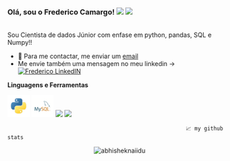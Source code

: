 ### Olá, sou o Frederico Camargo! <img src="https://media.giphy.com/media/hvRJCLFzcasrR4ia7z/giphy.gif" width="25px"> ![](https://visitor-badge.glitch.me/badge?page_id=fredac86.fredac86)

<br />
Sou Cientista de dados Júnior com enfase em python, pandas, SQL e Numpy!! 

 
- 💼 Para me contactar, me enviar um [email](mailto:fred.materiais@gmail.com) 
- Me envie também uma mensagem no meu linkedin -> <a href="https://www.linkedin.com/in/frederico-de-andrade-camargo/">  <img align="end" alt="Frederico LinkedIN" width="22px" src="https://raw.githubusercontent.com/peterthehan/peterthehan/master/assets/linkedin.svg" />
</a>


**Linguagens e Ferramentas**  

<code><img height="50" src="https://raw.githubusercontent.com/github/explore/80688e429a7d4ef2fca1e82350fe8e3517d3494d/topics/python/python.png"></code>
<code><img height="50" src="https://raw.githubusercontent.com/github/explore/80688e429a7d4ef2fca1e82350fe8e3517d3494d/topics/mysql/mysql.png"></code>
<code><img height="50" src="https://cdn.jsdelivr.net/gh/devicons/devicon/icons/pandas/pandas-original-wordmark.svg"></code>
<code><img height="50" src="https://cdn.jsdelivr.net/gh/devicons/devicon/icons/numpy/numpy-original.svg"></code>


                                                            📈 my github stats

<p align="center"> <img src="https://github-readme-stats.vercel.app/api?username=fredac86&show_icons=true&theme=gotham" alt="abhisheknaiidu" />
